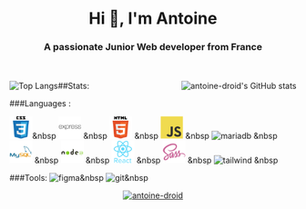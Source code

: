 <h1 align="center">Hi 👋, I'm Antoine</h1>
<h3 align="center">A passionate Junior Web developer from France</h3>
</br>
</br>
##Stats:
    <img align="left" src="https://github-readme-stats.vercel.app/api/top-langs/?username=antoine-droid&layout=default&theme=radical" alt="Top Langs" />  
    <img align="right" src="https://github-readme-stats.vercel.app/api?username=antoine-droid&count_private=true&show_icons=true&include_all_commits=true&title_color=113dee&text_color=fcf7f7&icon_color=faf4f4&theme=solarized-dark" alt="antoine-droid's GitHub stats" /> 


###Languages :

<img src="https://raw.githubusercontent.com/devicons/devicon/master/icons/css3/css3-original-wordmark.svg" alt="css3" width="40" height="40"/>&nbsp
<img src="https://raw.githubusercontent.com/devicons/devicon/master/icons/express/express-original-wordmark.svg" alt="express" width="40" height="40"/> &nbsp
<img src="https://raw.githubusercontent.com/devicons/devicon/master/icons/html5/html5-original-wordmark.svg" alt="html5" width="40" height="40"/> &nbsp
<img src="https://raw.githubusercontent.com/devicons/devicon/master/icons/javascript/javascript-original.svg" alt="javascript" width="40" height="40"/> &nbsp
<img src="https://www.vectorlogo.zone/logos/mariadb/mariadb-icon.svg" alt="mariadb" width="40" height="40"/> &nbsp
<img src="https://raw.githubusercontent.com/devicons/devicon/master/icons/mysql/mysql-original-wordmark.svg" alt="mysql" width="40" height="40"/> &nbsp
<img src="https://raw.githubusercontent.com/devicons/devicon/master/icons/nodejs/nodejs-original-wordmark.svg" alt="nodejs" width="40" height="40"/> &nbsp
<img src="https://raw.githubusercontent.com/devicons/devicon/master/icons/react/react-original-wordmark.svg" alt="react" width="40" height="40"/> &nbsp
<img src="https://raw.githubusercontent.com/devicons/devicon/master/icons/sass/sass-original.svg" alt="sass" width="40" height="40"/> &nbsp
<img src="https://www.vectorlogo.zone/logos/tailwindcss/tailwindcss-icon.svg" alt="tailwind" width="40" height="40"/> &nbsp

###Tools:
<img src="https://www.vectorlogo.zone/logos/figma/figma-icon.svg" alt="figma" width="40" height="40"/>&nbsp
 <img src="https://www.vectorlogo.zone/logos/git-scm/git-scm-icon.svg" alt="git" width="40" height="40"/>&nbsp
</br>
<p align="center"> <a href="https://github.com/ryo-ma/github-profile-trophy"><img src="https://github-profile-trophy.vercel.app/?username=antoine-droid" alt="antoine-droid" /></a> </p>
